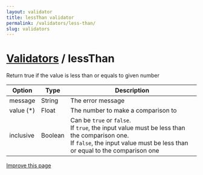 ```yaml
---
layout: validator
title: lessThan validator
permalink: /validators/less-than/
slug: validators
---
```


# <a href="/validators/">Validators</a> / lessThan

Return true if the value is less than or equals to given number

Option    | Type    | Description
----------|---------|------------
message   | String  | The error message
value (*) | Float   | The number to make a comparison to
inclusive | Boolean | Can be ```true``` or ```false```.<br />If ```true```, the input value must be less than the comparison one.<br />If ```false```, the input value must be less than or equal to the comparison one

<a href="{{ site.repository.docs_edit }}/validators/lessThan.md" class="btn btn-info">Improve this page</a>